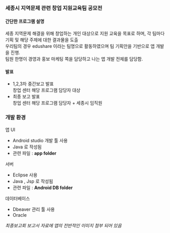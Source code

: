 ### 세종시 지역문제 관련 창업 지원교육팀 공모전 

#### 간단한 프로그램 설명 

세종 지역문제 해결을 위해 창업하는 개인 대상으로 지원 교육을 목표로 하며, 각 팀마다 기획 및 해당 주제에 대한 결과물을 도출  
우리팀의 경우 edushare 이라는 팀명으로 활동하였으며 팀 기획안을 기반으로 앱 개발을 진행.  
팀원 한명이 경영과 홍보 마케팅 쪽을 담당하고 나는 앱 개발 전체를 담당함.

#### 발표 
* 1,2,3차 중간보고 발표  
창업 센터 해당 프로그램 담당자 대상  
* 최종 보고 발표  
창업 센터 해당 프로그램 담당자 + 세종시 임직원 

### 개발 환경

앱 UI

* Android studio 개발 툴 사용
* Java 로 작성됨
* 관련 파일 : __app folder__

서버 
* Eclipse 사용
* Java , Jsp 로 작성됨
* 관련 파일 : __Android DB folder__

데이터베이스
* Dbeaver 관리 툴 사용
* Oracle

_최종보고회 보고서 자료에 앱의 전반적인 이미지 첨부 되어 있음_

